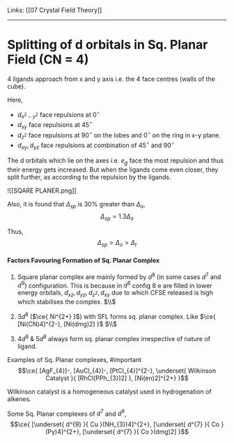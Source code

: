 Links: [[07 Crystal Field Theory]] 
___
# Splitting of d orbitals in Sq. Planar Field (CN = 4)
4 ligands approach from x and y axis i.e. the 4 face centres (walls of the cube).

Here,
- $d_{x^{2}-y^{2}}$ face repulsions at $0^{\circ}$
- $d_{xy}$ face repulsions at $45^{\circ}$
- $d_{z^{2}}$ face repulsions at $90^{\circ}$ on the lobes and $0^{\circ}$ on the ring in x-y plane. 
- $d_{xy}, d_{yz}$ face repulsions at combination of $45^{\circ}$ and $90^{\circ}$

The d orbitals which lie on the axes i.e. $e_{g}$ face the most repulsion and thus their energy gets increased. But when the ligands come even closer, they split further, as according to the repulsion by the ligands. 

![[SQARE PLANER.png]]

Also, it is found that $\Delta_{sp}$ is 30% greater than $\Delta_{o}$,
$$\Delta_{sp} = 1.3 \Delta_{o}$$

Thus,
$$\Delta_{sp} > \Delta_{o} > \Delta_{t}$$


#### Factors Favouring Formation of Sq. Planar Complex
1. Square planar complex are mainly formed by $d^{8}$ (in some cases $d^{7}$ and $d^{9}$) configuration. This is because in $d^{8}$ config 8 e are filled in lower energy orbitals, $d_{xz}, d_{yz}, d_{z^{2}}, d_{xy}$ due to which CFSE released is high which stabilises  the complex. 
   $\\$

2. $3d^{8}$ ($\ce{ Ni^{2+} }$) with SFL forms sq. planar complex. Like $\ce{ [Ni(CN)4]^{2-}, [Ni(dmg)2] }$
	$\\$

3. $4d^{8}$ & $5d^{8}$ always form sq. planar complex irrespective of nature of ligand. 

Examples of Sq. Planar complexes, #important 
$$\ce{ [AgF_{4}]-, [AuCl_{4}]-, [PtCl_{4}]^{2-}, \underset{ Wilkinson Catalyst }{ [RhCl(PPh_{3})2] }, [Ni(en)2]^{2+} }$$

Wilkinson catalyst is a homogeneous catalyst used in hydrogenation of alkenes. 

Some Sq. Planar complexes of $d^{7}$ and $d^{9}$,
$$\ce{ [\underset{ d^{9} }{ Cu }(NH_{3})4]^{2+}, [\underset{ d^{7} }{ Co }(Py)4]^{2+}, [\underset{ d^{7} }{ Co }(dmg)2] }$$